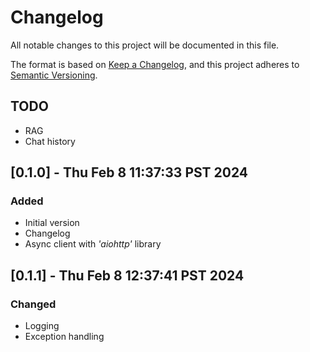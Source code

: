 <!-- markdownlint-disable MD024 -->
# Changelog

All notable changes to this project will be documented in this file.

The format is based on [Keep a Changelog](https://keepachangelog.com/en/1.0.0/),
and this project adheres to [Semantic Versioning](https://semver.org/spec/v2.0.0.html).

## TODO

- RAG
- Chat history

## [0.1.0] - Thu Feb  8 11:37:33 PST 2024

### Added

- Initial version
- Changelog
- Async client with _'aiohttp'_ library

## [0.1.1] - Thu Feb  8 12:37:41 PST 2024

### Changed

- Logging
- Exception handling
